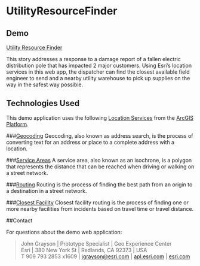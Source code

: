 # UtilityResourceFinder

## Demo
[Utility Resource Finder](https://apl.bd.esri.com/Platform/UtilityResourceFinder/index.html)

This story addresses a response to a damage report of a fallen electric distribution pole that has impacted 2 major customers. Using Esri’s location services in this web app, the dispatcher can find the closest available field engineer to send and a nearby utility warehouse to pick up supplies on the way in the safest way possible.

## Technologies Used

This demo application uses the following [Location Services](https://developers.arcgis.com/documentation/mapping-apis-and-services/services/) from the [ArcGIS Platform](https://developers.arcgis.com/documentation/mapping-apis-and-services/arcgis-platform/).

###[Geocoding](https://developers.arcgis.com/documentation/mapping-apis-and-services/search/geocoding/)
Geocoding, also known as address search, is the process of converting text for an address or place to a complete address with a location.

###[Service Areas](https://developers.arcgis.com/documentation/mapping-apis-and-services/routing/service-areas/)
A service area, also known as an isochrone, is a polygon that represents the distance that can be reached when driving or walking on a street network.

###[Routing](https://developers.arcgis.com/documentation/mapping-apis-and-services/routing/routing/)
Routing is the process of finding the best path from an origin to a destination in a street network.

###[Closest Facility](https://developers.arcgis.com/documentation/mapping-apis-and-services/routing/closest-facility-routing/)
Closest facility routing is the process of finding one or more nearby facilities from incidents based on travel time or travel distance.


##Contact

For questions about the demo web application:
> John Grayson | Prototype Specialist | Geo Experience Center\
> Esri | 380 New York St | Redlands, CA 92373 | USA\
> T 909 793 2853 x1609 | [jgrayson@esri.com](mailto:jgrayson@esri.com?subject=UtilityResourceFinder%20on%20GitHub&body=Hi%20John,%0A%20%20I%20have%20a%20quesiton%20about%20the%20Utility%20Resouce%20Finder%20demo.) | [apl.esri.com](https://apl.esri.com) | [esri.com](https://www.esri.com)
